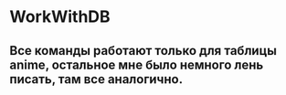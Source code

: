 # WorkWithDB

## Все команды работают только для таблицы anime, остальное мне было немного лень писать, там все аналогично.
